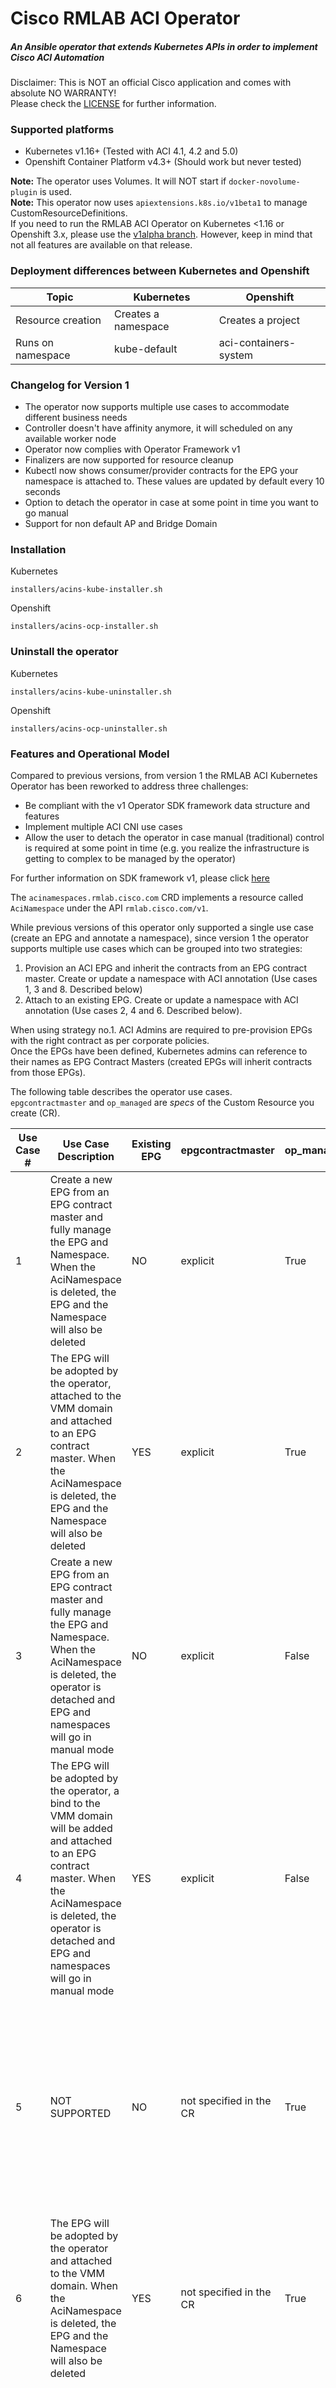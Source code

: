 # Cisco RMLAB ACI Operator
##### An Ansible operator that extends Kubernetes APIs in order to implement Cisco ACI Automation<br>
Disclaimer: This is NOT an official Cisco application and comes with absolute NO WARRANTY! <br>Please check the [LICENSE](https://github.com/rtortori/rmlab-aci-operator/blob/main/LICENSE-CISCO.md) for further information. <br>

### Supported platforms
* Kubernetes v1.16+ (Tested with ACI 4.1, 4.2 and 5.0)
* Openshift Container Platform v4.3+ (Should work but never tested)

<b>Note:</b> The operator uses Volumes. It will NOT start if `docker-novolume-plugin` is used.<br>
<b>Note:</b> This operator now uses `apiextensions.k8s.io/v1beta1` to manage CustomResourceDefinitions. <br>
If you need to run the RMLAB ACI Operator on Kubernetes <1.16 or Openshift 3.x, please use the [v1alpha branch](https://github.com/rtortori/rmlab-aci-operator/tree/v1alpha). However, keep in mind that not all features are available on that release.

### Deployment differences between Kubernetes and Openshift

| Topic        | Kubernetes           | Openshift  |
| ------------- |-------------| -----|
| Resource creation      | Creates a namespace      |   Creates a project |
| Runs on namespace| kube-default      |    aci-containers-system |



### Changelog for Version 1

- The operator now supports multiple use cases to accommodate different business needs
- Controller doesn't have affinity anymore, it will scheduled on any available worker node
- Operator now complies with Operator Framework v1
- Finalizers are now supported for resource cleanup
- Kubectl now shows consumer/provider contracts for the EPG your namespace is attached to. These values are updated by default every 10 seconds
- Option to detach the operator in case at some point in time you want to go manual
- Support for non default AP and Bridge Domain

### Installation

Kubernetes

``` installers/acins-kube-installer.sh ```

Openshift

``` installers/acins-ocp-installer.sh ```

### Uninstall the operator

Kubernetes

``` installers/acins-kube-uninstaller.sh ```

Openshift

``` installers/acins-ocp-uninstaller.sh ```

### Features and Operational Model
Compared to previous versions, from version 1 the RMLAB ACI Kubernetes Operator has been reworked to address three challenges:

* Be compliant with the v1 Operator SDK framework data structure and features
* Implement multiple ACI CNI use cases
* Allow the user to detach the operator in case manual (traditional) control is required at some point in time (e.g. you realize the infrastructure is getting to complex to be managed by the operator)

For further information on SDK framework v1, please click [here](https://www.openshift.com/blog/operator-sdk-reaches-v1.0)

The `acinamespaces.rmlab.cisco.com` CRD implements a resource called `AciNamespace` under the API `rmlab.cisco.com/v1`.<br>

While previous versions of this operator only supported a single use case (create an EPG and annotate a namespace), since version 1 the operator supports multiple use cases which can be grouped into two strategies:

1. Provision an ACI EPG and inherit the contracts from an EPG contract master. Create or update a namespace with ACI annotation (Use cases 1, 3 and 8. Described below)<br>
2. Attach to an existing EPG. Create or update a namespace with ACI annotation (Use cases 2, 4 and 6. Described below).<br>

When using strategy no.1. ACI Admins are required to pre-provision EPGs with the right contract as per corporate policies. <br>
Once the EPGs have been defined, Kubernetes admins can reference to their names as EPG Contract Masters (created EPGs will inherit contracts from those EPGs).<br>

The following table describes the operator use cases.<br>
 `epgcontractmaster` and `op_managed` are <i>specs</i> of the Custom Resource you create (CR).

| Use Case #        | Use Case Description           | Existing EPG  | epgcontractmaster | op_managed | Notes|
| ------------- |-------------| -----|-----| -----| -----|
| 1| Create a new EPG from an EPG contract master and fully manage the EPG and Namespace. When the AciNamespace is deleted, the EPG and the Namespace will also be deleted | NO | explicit | True | - |
| 2| The EPG will be adopted by the operator, attached to the VMM domain and attached to an EPG contract master. When the AciNamespace is deleted, the EPG and the Namespace will also be deleted | YES | explicit | True | WARNING: You might delete an existing EPG when you remove the CR, ensure this is what you want |
| 3| Create a new EPG from an EPG contract master and fully manage the EPG and Namespace. When the AciNamespace is deleted, the operator is detached and EPG and namespaces will go in manual mode | NO | explicit | False | - |
| 4| The EPG will be adopted by the operator, a bind to the VMM domain will be added and attached to an EPG contract master. When the AciNamespace is deleted, the operator is detached and EPG and namespaces will go in manual mode | YES | explicit | False | - |
| 5| NOT SUPPORTED | NO | not specified in the CR | True | There's no point to create a new EPG with no contracts attached, PODs in this namespace will not work. For this use case, the operator will do NOTHING |
| 6| The EPG will be adopted by the operator and attached to the VMM domain. When the AciNamespace is deleted, the EPG and the Namespace will also be deleted | YES | not specified in the CR | True | WARNING: You might delete an existing EPG when you remove the CR, ensure this is what you want |
| 7| NOT SUPPORTED | NO | not specified in the CR | False | There's no point to create a new EPG with no contracts attached, PODs in this namespace will not work. For this use case, the operator will do NOTHING |
| 8| Create and annotate a Namespace to an existing EPG, adding a VMM binding to it. The operator will still ensure the EPG always exists to be consistent with the Namespace annotation, however, when the AciNamespace is deleted, the operator is detached and both EPG and Namespace will go in manual mode | NO | not specified in the CR | True | - |

The following is a sample Custom Resource (CR) for an `AciNamespace`.

```
apiVersion: rmlab.cisco.com/v1
kind: AciNamespace
metadata:
  name: new-epg-uc1
spec:
  epgcontractmaster: "kube-default"
  openshiftproject: False
  op_managed: True
  
```

The following table describes the `AciNamespaces` Custom Resource (CR) specs.

| Spec        | Description| Example           | Optional/Mandatory  | Default |
| ------------- |-------------| -----|-----|-----|
| epgcontractmaster |The EPG Master Contract you want to attach your EPG to | "kube-default" | Optional | "N/A" |
| openshiftproject | If True, the CR will create/update an Openshift Project | False | Optional | False |
| op_managed | If False, when you delete the CR the operator will detach to the namespace and EPG, allowing you to manually manage the infrastructure | True | **Mandatory** | True |
| applicationprofile | The ACI AP | "kubernetes" | Optional | "kubernetes" |
| bridgedomain | The ACI Bridge Domain | "kube-pod-bd" | Optional | "kube-pod-bd" |
 


### Usage

The folder config/samples contains CR examples for all use cases.<br>

This is an example for Use Case #1:

```
apiVersion: rmlab.cisco.com/v1
kind: AciNamespace
metadata:
  name: frontend
spec:
  epgcontractmaster: "kube-default"
  applicationprofile: "kubernetes"
  bridgedomain: "kube-pod-bd"
  openshiftproject: False
  op_managed: True

```

Where `name` is the desired name of the EPG and Kubernetes namespace<br>

This will:

* Create a new `AciNamespace` resource named `frontend`
* Create a new EPG in the `kubernetes` application profile
* Bind the `frontend` EPG to the VMM domain
* Configure `kube-default` EPG as the contract master for the `frontend` EPG
* Creates or updates a Kubernetes namespace called `frontend` with the correct opflex annotation

### Deployment Example

```
cat <<EOF | kubectl apply -f -
apiVersion: rmlab.cisco.com/v1
kind: AciNamespace
metadata:
  name: frontend
spec:
  epgcontractmaster: "kube-default"
  applicationprofile: "kubernetes"
  bridgedomain: "kube-pod-bd"
  openshiftproject: False
  op_managed: True
EOF
	
acinamespace.rmlab.cisco.com/frontend created
```

```
$ kubectl get acinamespace
NAME       EPG-CONTRACT-MASTER   ACI-BD          MANAGED
frontend   kube-default           kube-pod-bd    true
```

You can fetch more details, like the list of provider and consumer contracts your EPG is using with the "-o wide" option

```
$ k get acinamespace -o wide
NAME       EPG-CONTRACT-MASTER   ACI-BD          M-EPG-C-CONTRACTS                                                                    M-EPG-P-CONTRACTS                       C-CONTRACTS   P-CONTRACTS   MANAGED
frontend   kube-default           kube-pod-bd     [['uni/tn-pvt20/brc-dns', 'uni/tn-pvt20/brc-kube-api', 'uni/tn-pvt20/brc-icmp']]     [['uni/tn-pvt20/brc-health-check']]     []            []           true
```

or using `kubectl describe acinamespace`

```
$ kubectl describe aci frontend
Name:         frontend
Namespace:    default
Labels:       <none>
Annotations:  kubectl.kubernetes.io/last-applied-configuration:
                {"apiVersion":"rmlab.cisco.com/v1","kind":"AciNamespace","metadata":{"annotations":{},"name":"frontend","namespace":"default"},"spec":{"ap...
API Version:  rmlab.cisco.com/v1
Kind:         AciNamespace
Metadata:
  Creation Timestamp:  2020-10-17T22:01:09Z
  Finalizers:
    finalizer.aci.rmlab.cisco.com
  Generation:        1
  Resource Version:  1317176
  Self Link:         /apis/rmlab.cisco.com/v1/namespaces/default/acinamespaces/frontend
  UID:               ab7adda3-1313-4266-82d6-d9843ec15831
Spec:
  Applicationprofile:  kubernetes
  Bridgedomain:        kube-pod-bd
  Epgcontractmaster:   kube-default
  op_managed:          true
  Openshiftproject:    false
Status:
  bridge_domain:             kube-pod-bd
  consumer_contracts:        []
  mepg_consumer_contracts:   [['uni/tn-pvt20/brc-dns', 'uni/tn-pvt20/brc-kube-api', 'uni/tn-pvt20/brc-icmp']]
  mepg_dn:                   ['uni/tn-pvt20/ap-kubernetes/epg-kube-default']
  mepg_provider_contracts:   [['uni/tn-pvt20/brc-health-check']]
  provider_contracts:        []
Events:                     <none>
```

This is how the EPG looks in APIC

![alt text](https://raw.githubusercontent.com/rtortori/rmlab-aci-operator/main/screenshots/epg.png "EPGs in ACI")

You can switch mode (Operator managed to unmanaged and viceversa) patching a specific `AciNamespace` at any time 

``` kubectl patch aci youracinamespace -p '{"spec":{"op_managed":false}}' --type=merge ```

Once you delete the CR, if you wish to retake control, you need to recreate the CR. 

### Customization

The operator respects the data structure of the Operator Framework SDK v1.<br>
Please have a look [here](https://sdk.operatorframework.io/docs/building-operators/ansible/quickstart/) for the Ansible operator quick start. <br><br>

To modify the `AciNamespace` CustomResourceDefinition, edit the file `config/bases/rmlab.cisco.com_acinamespaces.yaml`

To modify the controller for Kubernetes (e.g. use your own image), edit the file `config/manager-k8s`
For Openshift, edit the file `config/manager-openshift`

You don't need to modify anything in the `manifests` directory, the manifest files will be created automatically when you build.

The `playbooks` directory contains the main playbook and the finalizer. The playbooks contain descriptions for each task to describe the controller logic.

Modify the `requirements.yaml` file to add more collections to the Ansible controller, in case you want to extend the operator and need additional modules.

The `watches.yaml` file specifies the Kubernetes APIs the controller needs to watch, the playbook it should run, the finalizer that should use when `AciNamespaces` are terminated.
You can customize the reconcilePeriod if you feel 10 seconds is too aggressive.

### Build

Kubernetes (modify the IMG variable with your controller image) 

``` make k8s-installer && make k8s-uninstaller && make docker-build docker-push IMG=your/image:tag ```

Openshift (modify the IMG variable with your controller image)

``` make ocp-installer && make ocp-uninstaller && make docker-build docker-push IMG=IMG=your/image:tag ```
 
